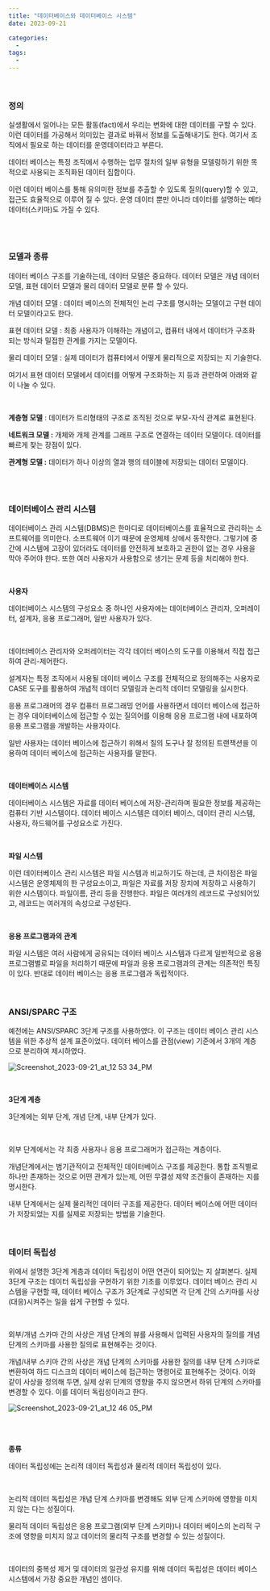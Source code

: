 ```yaml
---
title: "데이터베이스와 데이터베이스 시스템"
date: 2023-09-21

categories:
  - 
tags:
  -
---
```



<br>

### **정의**

실생활에서 일어나는 모든 활동(fact)에서 우리는 변화에 대한 데이터를 구할 수 있다. 이런 데이터를 가공해서 의미있는 결과로 바꿔서 정보를 도출해내기도 한다. 여기서 조직에서 필요로 하는 데이터를 운영데이터라고 부른다.

데이터 베이스는 특정 조직에서 수행하는 업무 절차의 일부 유형을 모델링하기 위한 목적으로 사용되는 조직화된 데이터 집합이다. 

이런 데이터 베이스를 통해 유의미한 정보를 추출할 수 있도록 질의(query)할 수 있고, 접근도 효율적으로 이루어 질 수 있다. 운영 데이터 뿐만 아니라 데이터를 설명하는 메타 데이터(스키마)도 가질 수 있다. 

<br>
<br>

### **모델과** **종류**

데이터 베이스 구조를 기술하는데, 데이터 모델은 중요하다. 데이터 모델은 개념 데이터 모델, 표현 데이터 모델과 물리 데이터 모델로 분류 할 수 있다.

개념 데이터 모델 : 데이터 베이스의 전체적인 논리 구조를 명시하는 모델이고 구현 데이터 모델이라고도 한다.

표현 데이터 모델 : 최종 사용자가 이해하는 개념이고, 컴퓨터 내에서 데이터가 구조화 되는 방식과 밀접한 관계를 가지는 모델이다.

물리 데이터 모델 : 실제 데이터가 컴퓨터에서 어떻게 물리적으로 저장되는 지 기술한다.

여기서 표현 데이터 모델에서 데이터를 어떻게 구조화하는 지 등과 관련하여 아래와 같이 나눌 수 있다.

<br>

**계층형 모델** : 데이터가 트리형태의 구조로 조직된 것으로 부모-자식 관계로 표현된다.

**네트워크 모델 :** 개체와 개체 관계를 그래프 구조로 연결하는 데이터 모델이다. 데이터를 빠르게 찾는 장점이 있다.

**관계형 모델 :** 데이터가 하나 이상의 열과 행의 테이블에 저장되는 데이터 모델이다.

<br>
<br>


### 데이터베이스 관리 시스템

데이터베이스 관리 시스템(DBMS)은 한마디로 데이터베이스를 효율적으로 관리하는 소프트웨어를 의미한다. 소프트웨어 이기 때문에 운영체제 상에서 동작한다. 그렇기에 중간에 시스템에 고장이 있더라도 데이터를 안전하게 보호하고 권한이 없는 경우 사용을 막아 주어야 한다. 또한 여러 사용자가 사용함으로 생기는 문제 등을 처리해야 한다.

<br>

**사용자**

데이터베이스 시스템의 구성요소 중 하나인 사용자에는 데이터베이스 관리자, 오퍼레이터, 설계자, 응용 프로그래머, 일반 사용자가 있다.

<br>

데이터베이스 관리자와 오퍼레이터는 각각 데이터 베이스의 도구를 이용해서 직접 접근하여 관리-제어한다. 

설계자는 특정 조직에서 사용될 데이터 베이스 구조를 전체적으로 정의해주는 사용자로 CASE 도구를 활용하여 개념적 데이터 모델링과 논리적 데이터 모델링을 실시한다.

응용 프로그래머의 경우 컴퓨터 프로그래밍 언어를 사용하면서 데이터 베이스에 접근하는 경우 데이터베이스에 접근할 수 있는 질의어를 이용해 응용 프로그램 내에 내포하여 응용 프로그램을 개발하는 사용자이다.

일반 사용자는 데이터 베이스에 접근하기 위해서 질의 도구나 잘 정의된 트랜잭션을 이용하여 데이터 베이스에 접근하는 사용자를 말한다.


<br>

**데이터베이스 시스템**

데이터베이스 시스템은 자료를 데이터 베이스에 저장-관리하며 필요한 정보를 제공하는 컴퓨터 기반 시스템이다. 데이터 베이스 시스템은 데이터 베이스, 데이터 관리 시스템, 사용자, 하드웨어를 구성요소로 가진다.

<br>

**파일 시스템**

이런 데이터베이스 관리 시스템은 파일 시스템과 비교하기도 하는데, 큰 차이점은 파일 시스템은 운영체제의 한 구성요소이고, 파일은 자료를 저장 장치에 저장하고 사용하기 위한 시스템이다. 파일이름, 관리 등을 진행한다. 파일은 여러개의 레코드로 구성되어있고, 레코드는 여러개의 속성으로 구성된다.

<br>

**응용 프로그램과의 관계**

파일 시스템은 여러 사람에게 공유되는 데이터 베이스 시스템과 다르게 일반적으로 응용 프로그램별로 파일을 처리하기 때문에 파일과 응용 프로그램과의 관계는 의존적인 특징이 있다. 반대로 데이터 베이스는 응용 프로그램과 독립적이다.


<br>

### ANSI/SPARC 구조

예전에는 ANSI/SPARC 3단계 구조를 사용하였다. 이 구조는 데이터 베이스 관리 시스템을 위한 추상적 설계 표준이었다. 데이터 베이스를 관점(view) 기준에서 3개의 계층으로 분리하여 제시하였다.

![Screenshot_2023-09-21_at_12 53 34_PM](https://github.com/rha6780/rha6780.github.io/assets/47859845/b6e4ce80-5d7e-47d2-88a1-408fffc02e3f)

<br>

**3단계 계층**

3단계에는 외부 단계, 개념 단계, 내부 단계가 있다.

<br>

외부 단계에서는 각 최종 사용자나 응용 프로그래머가 접근하는 계층이다.

개념단계에서는 범기관적이고 전체적인 데이터베이스 구조를 제공한다. 통합 조직별로 하나만 존재하는 것으로 어떤 관계가 있는제, 어떤 무결성 제약 조건들이 존재하는 지를 명시한다.

내부 단계에서는 실제 물리적인 데이터 구조를 제공한다. 데이터 베이스에 어떤 데이터가 저장되었는 지를 실제로 저장되는 방법을 기술한다.


<br>

### 데이터 독립성

위에서 설명한 3단계 계층과 데이터 독립성이 어떤 연관이 되어있는 지 살펴본다. 실제 3단계 구조는 데이터 독립성을 구현하기 위한 기초를 이루었다. 데이터 베이스 관리 시스템을 구현할 때, 데이터 베이스 구조가 3단계로 구성되면 각 단계 간의 스키마를 사상(대응)시켜주는 일을 쉽게 구현할 수 있다. 

<br>

외부/개념 스카마 간의 사상은 개념 단계의 뷰를 사용해서 입력된 사용자의 질의를 개념단계의 스키마를 사용한 질의로 표현해주는 것이다.

개념/내부 스키마 간의 사상은 개념 단계의 스키마를 사용한 질의를 내부 단계 스키마로 변환하여 하드 디스크의 데이터 베이스에 접근하는 명령어로 표현해주는 것이다. 이와 같이 사상을 정의해 두면, 실제 상위 단계의 영향을 주지 않으면서 하위 단계의 스카마를 변경할 수 있다. 이를 데이터 독립성이라고 한다.

![Screenshot_2023-09-21_at_12 46 05_PM](https://github.com/rha6780/rha6780.github.io/assets/47859845/ce045b29-31ad-4463-a603-9ba278e8f40f)

<br>
<br>

**종류**

데이터 독립성에는 논리적 데이터 독립성과 물리적 데이터 독립성이 있다. 

<br>

논리적 데이터 독립성은 개념 단계 스키마를 변경해도 외부 단계 스키마에 영향을 미치지 않는 다는 성질이다.

물리적 데이터 독립성은 응용 프로그램(외부 단계 스키마)나 데이터 베이스의 논리적 구조에 영향을 미치지 않고 데이터의 물리적 구조를 변경할 수 있는 성질이다.

<br>

데이터의 중복성 제거 및 데이터의 일관성 유지를 위해 데이터 독립성은 데이터 베이스 시스템에서 가장 중요한 개념인 셈이다.

<br>
<br>
